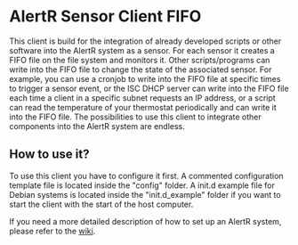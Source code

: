 # AlertR Sensor Client FIFO

This client is build for the integration of already developed scripts or other software into the AlertR system as a sensor. For each sensor it creates a FIFO file on the file system and monitors it. Other scripts/programs can write into the FIFO file to change the state of the associated sensor. For example, you can use a cronjob to write into the FIFO file at specific times to trigger a sensor event, or the ISC DHCP server can write into the FIFO file each time a client in a specific subnet requests an IP address, or a script can read the temperature of your thermostat periodically and can write it into the FIFO file. The possibilities to use this client to integrate other components into the AlertR system are endless.


## How to use it?

To use this client you have to configure it first. A commented configuration template file is located inside the "config" folder. A init.d example file for Debian systems is located inside the "init.d_example" folder if you want to start the client with the start of the host computer.

If you need a more detailed description of how to set up an AlertR system, please refer to the [wiki](https://github.com/sqall01/alertR/wiki).